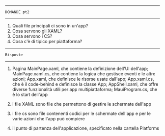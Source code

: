 --------------------
    DOMANDE pt2
--------------------    

1) Quali file principali ci sono in un'app?
2) Cosa servono gli XAML?
3) Cosa servono i CS?
4) Cosa c'è di tipico per piattaforma?

-------------------
    Risposte
------------------

1) Pagina MainPage.xaml, che contiene la definizione dell'UI dell'app; MainPage.xaml.cs, che contiene la logica che gestisce eventi e le altre azioni; App.xaml, che definisce le risorse usate dall'app; App.xaml.cs, che è il code-behind e definisce la classe App; AppShell.xaml, che offre diverse funzionalità utili per app multipiattaforma; MauiProgram.cs, che è lo start dell'app

2) i file XAML sono file che permettono di gestire le schermate dell'app

3) i file cs sono file contenenti codici per le schermate dell'app e per le varie azioni che l'app può compiere

4) il punto di partenza dell'applicazione, specificato nella cartella Platforms
